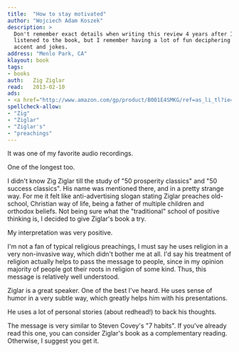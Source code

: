 ```yaml
---
title:	"How to stay motivated"
author: "Wojciech Adam Koszek"
description: >
  Don't remember exact details when writing this review 4 years after I
  listened to the book, but I remember having a lot of fun deciphering his
  accent and jokes.
address: "Menlo Park, CA"
klayout: book
tags:
- books
auth:	Zig Ziglar
read:	2013-02-10
ads:
- <a href="http://www.amazon.com/gp/product/B001E4SMKG/ref=as_li_tl?ie=UTF8&camp=1789&creative=390957&creativeASIN=B001E4SMKG&linkCode=as2&tag=wkoszek08-20&linkId=GB6NCHQCN3PHW6HK"><img border="0" src="http://ws-na.amazon-adsystem.com/widgets/q?_encoding=UTF8&ASIN=B001E4SMKG&Format=_SL160_&ID=AsinImage&MarketPlace=US&ServiceVersion=20070822&WS=1&tag=wkoszek08-20" ></a><img src="http://ir-na.amazon-adsystem.com/e/ir?t=wkoszek08-20&l=as2&o=1&a=B001E4SMKG" width="1" height="1" border="0" alt="" style="border:none !important; margin:0px !important;" />
spellcheck-allow:
- "Zig"
- "Ziglar"
- "Ziglar's"
- "preachings"
---
```


It was one of my favorite audio recordings.

One of the longest too.

I didn't know Zig Ziglar till the study of "50 prosperity classics" and "50
success classics".  His name was mentioned there, and in a pretty strange
way.  For me it felt like anti-advertising slogan stating Ziglar preaches
old-school, Christian way of life, being a father of multiple children and
orthodox beliefs.  Not being sure what the "traditional" school of positive
thinking is, I decided to give Ziglar's book a try.

My interpretation was very positive.

I'm not a fan of typical religious preachings, I must say he uses religion
in a very non-invasive way, which didn't bother me at all.  I'd say his
treatment of religion actually helps to pass the message to people, since in
my opinion majority of people got their roots in religion of some kind.
Thus, this message is relatively well understood.

Ziglar is a great speaker. One of the best I've heard. He uses sense of
humor in a very subtle way, which greatly helps him with his presentations.

He uses a lot of personal stories (about redhead!) to back his thoughts.

The message is very similar to Steven Covey's "7 habits". If you've already
read this one, you can consider Ziglar's book as a complementary reading.
Otherwise, I suggest you get it.

